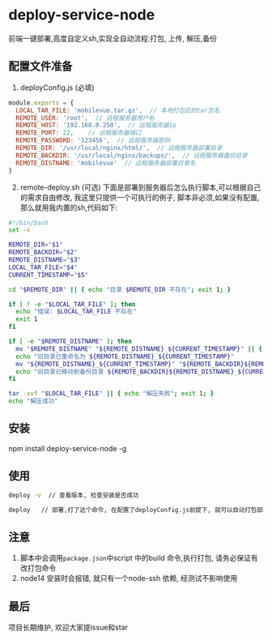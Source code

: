 # deploy-service-node
前端一键部署,高度自定义sh,实现全自动流程:打包, 上传, 解压,备份

## 配置文件准备
1. deployConfig.js  (必填)

```js
module.exports = {
  LOCAL_TAR_FILE: 'mobilevue.tar.gz',  // 本地打包后的tar包名
  REMOTE_USER: 'root',  // 远程服务器用户名
  REMOTE_HOST: '192.168.0.250',  // 远程服务器ip
  REMOTE_PORT: 22,    // 远程服务器端口
  REMOTE_PASSWORD: '123456',  // 远程服务器密码
  REMOTE_DIR: '/usr/local/nginx/html/',  // 远程服务器部署目录
  REMOTE_BACKDIR: '/usr/local/nginx/backups/',  // 远程服务器备份目录
  REMOTE_DISTNAME: 'mobilevue'  // 远程服务器部署目录名
}
```

2. remote-deploy.sh (可选)
下面是部署到服务器后怎么执行脚本,可以根据自己的需求自由修改, 我这里只提供一个可执行的例子, 脚本非必须,如果没有配置, 那么就用我内置的sh,代码如下:
```sh
#!/bin/bash
set -x

REMOTE_DIR="$1"
REMOTE_BACKDIR="$2"
REMOTE_DISTNAME="$3"
LOCAL_TAR_FILE="$4"
CURRENT_TIMESTAMP="$5"

cd "$REMOTE_DIR" || { echo "目录 $REMOTE_DIR 不存在"; exit 1; }

if [ ! -e "$LOCAL_TAR_FILE" ]; then
  echo "错误: $LOCAL_TAR_FILE 不存在"
  exit 1
fi

if [ -e "$REMOTE_DISTNAME" ]; then
  mv "$REMOTE_DISTNAME" "${REMOTE_DISTNAME}_${CURRENT_TIMESTAMP}" || { echo "重命名失败"; exit 1; }
  echo "旧目录已重命名为 ${REMOTE_DISTNAME}_${CURRENT_TIMESTAMP}"
  mv "${REMOTE_DISTNAME}_${CURRENT_TIMESTAMP}" "${REMOTE_BACKDIR}${REMOTE_DISTNAME}_${CURRENT_TIMESTAMP}" || { echo "移动到备份目录失败"; exit 1; }
  echo "旧目录已移动到备份目录 ${REMOTE_BACKDIR}${REMOTE_DISTNAME}_${CURRENT_TIMESTAMP}"
fi

tar -xvf "$LOCAL_TAR_FILE" || { echo "解压失败"; exit 1; }
echo "解压成功"
```

## 安装
npm install deploy-service-node -g

## 使用

```sh
deploy -v  // 查看版本, 检查安装是否成功
```

```sh
deploy   // 部署,打了这个命令, 在配置了deployConfig.js前提下, 就可以自动打包部署了
```

## 注意
1. 脚本中会调用`package.json`中script 中的build 命令,执行打包, 请务必保证有改打包命令
2. node14 安装时会报错, 就只有一个node-ssh 依赖, 经测试不影响使用

## 最后
项目长期维护, 欢迎大家提issue和star
